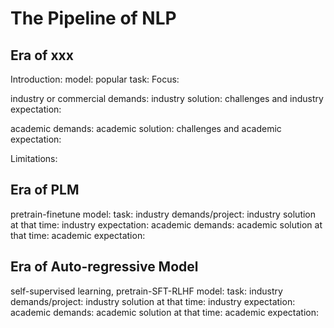# The Pipeline of NLP

## Era of xxx
Introduction:
model:
popular task:
Focus:

industry or commercial demands:
industry solution:
challenges and industry expectation:

academic demands:
academic solution:
challenges and academic expectation:

Limitations:

## Era of PLM
pretrain-finetune
model:
task:
industry demands/project:
industry solution at that time:
industry expectation:
academic demands:
academic solution at that time:
academic expectation:
<!-- tokenizer
LM head
(based on huggingface pipeline) -->

## Era of Auto-regressive Model
self-supervised learning, pretrain-SFT-RLHF
model:
task:
industry demands/project:
industry solution at that time:
industry expectation:
academic demands:
academic solution at that time:
academic expectation: